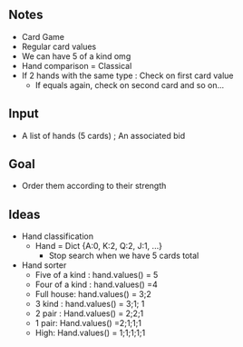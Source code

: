 ## Notes
- Card Game
- Regular card values
- We can have 5 of a kind omg
- Hand comparison = Classical
- If 2 hands with the same type : Check on first card value
  - If equals again, check on second card and so on...

## Input
- A list of hands (5 cards) ; An associated bid

## Goal
- Order them according to their strength

## Ideas

- Hand classification
  - Hand = Dict {A:0, K:2, Q:2, J:1, ...}
    - Stop search when we have 5 cards total
- Hand sorter
  - Five of a kind : hand.values() = 5
  - Four of a kind : hand.values() =4
  - Full house: hand.values() = 3;2
  - 3 kind : hand.values() = 3;1; 1
  - 2 pair : Hand.values() = 2;2;1
  - 1 pair: Hand.values() =2;1;1;1
  - High: Hand.values() = 1;1;1;1;1